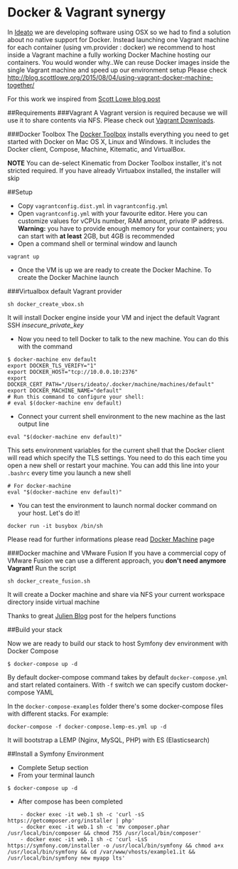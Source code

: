 # Docker & Vagrant synergy

In [Ideato](https://www.ideato.com) we are developing software using OSX so we had to find a solution about no native support for Docker.
Instead launching one Vagrant machine for each container (using vm.provider : docker) we recommend to host inside a Vagrant machine a fully working Docker Machine hosting our containers.
You would wonder why..We can reuse Docker images inside the single Vagrant machine and speed up our environment setup
Please check http://blog.scottlowe.org/2015/08/04/using-vagrant-docker-machine-together/

For this work we inspired from [Scott Lowe blog post](http://blog.scottlowe.org/2015/08/04/using-vagrant-docker-machine-together/)

##Requirements
###Vagrant
A Vagrant version is required because we will use it to share contents via NFS. Please check out [Vagrant Downloads](https://www.vagrantup.com/downloads.html).

###Docker Toolbox
The [Docker Toolbox](https://www.docker.com/products/docker-toolbox) installs everything you need to get started with Docker on Mac OS X, Linux and Windows. It includes the Docker client, Compose, Machine, Kitematic, and VirtualBox.

**NOTE** You can de-select Kinematic from Docker Toolbox installer, it's not stricted required. If you have already Virtuabox installed, the installer will skip 

##Setup

* Copy `vagrantconfig.dist.yml` in `vagrantconfig.yml`
* Open `vagrantconfig.yml` with your favourite editor. Here you can customize values for vCPUs number, RAM amount, private IP address. 
**Warning:** you have to provide enough memory for your containers; you can start with **at least** 2GB, but 4GB is recommended
* Open a command shell or terminal window and launch 

```
vagrant up
```

* Once the VM is up we are ready to create the Docker Machine. To create the Docker Machine launch 

###Virtualbox default Vagrant provider

```
sh docker_create_vbox.sh
```

It will install Docker engine inside your VM and inject the default Vagrant SSH *insecure_private_key* 

* Now you need to tell Docker to talk to the new machine. You can do this with the command

```
$ docker-machine env default
export DOCKER_TLS_VERIFY="1"
export DOCKER_HOST="tcp://10.0.0.10:2376"
export DOCKER_CERT_PATH="/Users/ideato/.docker/machine/machines/default"
export DOCKER_MACHINE_NAME="default"
# Run this command to configure your shell:
# eval $(docker-machine env default)
```

* Connect your current shell environment to the new machine as the last output line

```
eval "$(docker-machine env default)"
```
This sets environment variables for the current shell that the Docker client will read which specify the TLS settings. You need to do this each time you open a new shell or restart your machine. You can add this line into your `.bashrc` every time you launch a new shell

```
# For docker-machine
eval "$(docker-machine env default)"
```
* You can test the environment to launch normal docker command on your host. Let's do it!

```
docker run -it busybox /bin/sh
```

Please read for further informations please read [Docker Machine](https://docs.docker.com/machine/) page

###Docker machine and VMware Fusion 
If you have a commercial copy of VMware Fusion we can use a different approach, you **don't need anymore Vagrant!** Run the script

```
sh docker_create_fusion.sh
```

It will create a Docker machine and share via NFS your current workspace directory inside virtual machine

Thanks to great [Julien Blog](http://julien.lirochon.net/up-and-running-docker-host-with-vmware-fusion-and-docker-machine.html) post for the helpers functions

##Build your stack

Now we are ready to build our stack to host Symfony dev environment with Docker Compose


```
$ docker-compose up -d
```
By default docker-compose command takes by default `docker-compose.yml` and start related containers. With `-f` switch we can specify custom docker-compose YAML

In the `docker-compose-examples` folder there's some docker-compose files with different stacks. For example:

```
docker-compose -f docker-compose.lemp-es.yml up -d
```

It will bootstrap a LEMP (Nginx, MySQL, PHP) with ES (Elasticsearch)

##Install a Symfony Environment

* Complete Setup section
* From your terminal launch

```
$ docker-compose up -d 
```

* After compose has been completed

```
	- docker exec -it web.1 sh -c 'curl -sS https://getcomposer.org/installer | php'
  	- docker exec -it web.1 sh -c 'mv composer.phar /usr/local/bin/composer && chmod 755 /usr/local/bin/composer'
  	- docker exec -it web.1 sh -c 'curl -LsS https://symfony.com/installer -o /usr/local/bin/symfony && chmod a+x /usr/local/bin/symfony && cd /var/www/vhosts/example1.it && /usr/local/bin/symfony new myapp lts'
```
